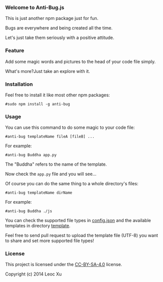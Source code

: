 ### Welcome to Anti-Bug.js
This is just another npm package just for fun.

Bugs are everywhere and being created all the time.

Let's just take them seriously with a positive attitude.

### Feature
Add some magic words and pictures to the head of your code file simply.

What's more?Just take an explore with it.

### Installation
Feel free to install it like most other npm packages:

```
#sudo npm install -g anti-bug
```

### Usage
You can use this command to do some magic to your code file:

```
#anti-bug templateName fileA [fileB] ...
```

For example:

```
#anti-bug Buddha app.py
```

The "Buddha" refers to the name of the template.

Now check the `app.py` file and you will see...

Of course you can do the same thing to a whole directory's files:

```
#anti-bug templateName dirName
```
For example:

```
#anti-bug Buddha ./js
```
You can check the supported file types in [config.json](https://github.com/paincompiler/Anti-Bug.js/tree/master/config.js) and the available templates in directory [template](https://github.com/paincompiler/Anti-Bug.js/tree/master/template).

Feel free to send pull request to upload the template file (UTF-8) you want to share and set more supported file types!

### License

This project is licensed under the [CC-BY-SA-4.0](http://opensource.org/licenses/CC-BY-SA-4.0)  license.

Copyright (c) 2014 Leoc Xu

